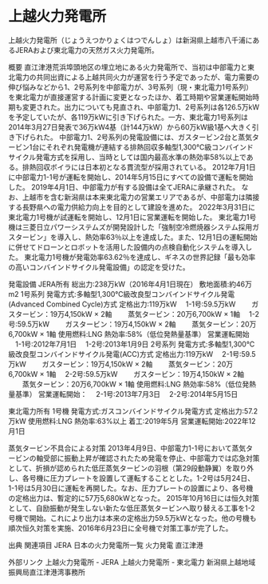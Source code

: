 # 上越火力発電所

上越火力発電所（じょうえつかりょくはつでんしょ）は新潟県上越市八千浦にあるJERAおよび東北電力の天然ガス火力発電所。

概要
直江津港荒浜埠頭地区の埋立地にある火力発電所で、当初は中部電力と東北電力の共同出資による上越共同火力が運営を行う予定であったが、電力需要の伸び悩みなどから1、2号系列を中部電力が、3号系列（現・東北電力1号系列）を東北電力が直接運営する計画に変更となったほか、着工時期や営業運転開始時期も変更された。出力についても見直され、中部電力1、2号系列は各126.5万kWを予定していたが、各119万kWに引き下げられた。一方、東北電力1号系列は2014年3月27日発表で36万kW4基（計144万kW）から60万kW級1基へ大きく引き下げられた。
中部電力1、2号系列の発電設備には、ガスタービン2台と蒸気タービン1台にそれぞれ発電機が連結する排熱回収多軸型1,300℃級コンバインドサイクル発電方式を採用し、当時としては国内最高水準の熱効率58%以上である。排熱回収ボイラには日本初となる貫流型が採用されている。
2012年7月1日に中部電力1-1号が運転を開始し、2014年5月15日にすべての設備で運転を開始した。
2019年4月1日、中部電力が有する設備は全てJERAに承継された。
なお、上越市を含む新潟県は本来東北電力の営業エリアであるが、中部電力は隣接する長野県への電力供給力向上を目的として建設を進めた。
2022年3月31日に東北電力1号機が試運転を開始し、12月1日に営業運転を開始した。
東北電力1号機は三菱日立パワーシステムズが開発設計した「強制空冷燃焼器システム採用ガスタービン」を導入し、熱効率63％以上を達成した。また、12月1日の運転開始に併せてドローンとロボットを活用した設備内の点検自動化システムを導入した。
東北電力1号機が発電効率63.62％を達成し、ギネスの世界記録「最も効率の高いコンバインドサイクル発電設備」の認定を受けた。

発電設備
JERA所有
総出力:238万kW（2016年4月1日現在）
敷地面積:約46万m2
1号系列
発電方式:多軸型1,300℃級改良型コンバインドサイクル発電(Advanced Combined Cycle)方式
定格出力:119万kW
　1-1号:59.5万kW
　　ガスタービン：19万4,150kW × 2軸
　　蒸気タービン：20万6,700kW × 1軸
　1-2号:59.5万kW
　　ガスタービン：19万4,150kW × 2軸
　　蒸気タービン：20万6,700kW × 1軸
使用燃料:LNG
熱効率:58%（低位発熱量基準）
営業運転開始
　1-1号:2012年7月1日
　1-2号:2013年1月9日
2号系列
発電方式:多軸型1,300℃級改良型コンバインドサイクル発電(ACC)方式
定格出力:119万kW
　2-1号:59.5万kW
　　ガスタービン：19万4,150kW × 2軸
　　蒸気タービン：20万6,700kW × 1軸
　2-2号:59.5万kW
　　ガスタービン：19万4,150kW × 2軸
　　蒸気タービン：20万6,700kW × 1軸
使用燃料:LNG
熱効率:58%（低位発熱量基準）
営業運転開始：
　2-1号:2013年7月3日
　2-2号:2014年5月15日

東北電力所有
1号機
発電方式:ガスコンバインドサイクル発電方式
定格出力:57.2万kW
使用燃料:LNG
熱効率:63%以上
着工:2019年5月
営業運転開始:2022年12月1日

蒸気タービン不具合による対策
2013年4月9日、中部電力1-1号において蒸気タービンの軸受部に振動上昇が確認されたため発電を停止、中部電力では応急対策として、折損が認められた低圧蒸気タービンの羽根（第29段動静翼）を取り外し、各号機に圧力プレートを設置して運転することとした。1-2号は5月24日、1-1号は5月30日に運転を再開した。なお、圧力プレートの設置により、各号機の定格出力は、暫定的に57万5,680kWとなった。
2015年10月16日には恒久対策として、自励振動が発生しない新たな低圧蒸気タービンへ取り替える工事を1-2号機で開始。これにより出力は本来の定格出力59.5万kWとなった。他の号機も順次恒久対策を実施、2016年6月23日に全号機で対策工事が完了した。

出典
関連項目
JERA
日本の火力発電所一覧
火力発電
直江津港

外部リンク
上越火力発電所 - JERA
上越火力発電所 - 東北電力
新潟県上越地域振興局直江津港湾事務所